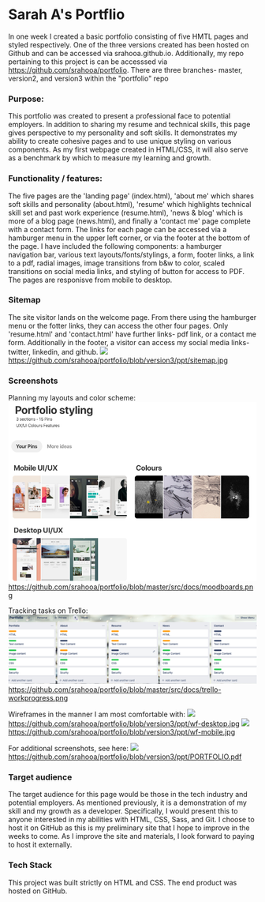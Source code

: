 # Sarah A's Portflio

In one week I created a basic portfolio consisting of five HMTL pages and styled respectively. One of the three versions created has been hosted on Github and can be accessed via srahooa.github.io. Additionally, my repo pertaining to this project is can be accesssed via https://github.com/srahooa/portfolio. There are three branches- master, version2, and version3 within the "portfolio" repo

### Purpose: 
This portfolio was created to present a professional face to potential employers. In addition to sharing my resume and technical skills, this page gives perspective to my personality and soft skills. It demonstrates my ability to create cohesive pages and to use unique styling on various components. As my first webpage created in HTML/CSS, it will also serve as a benchmark by which to measure my learning and growth.

### Functionality / features:
The five pages are the 'landing page' (index.html), 'about me' which shares soft skills and personality (about.html), 'resume' which highlights technical skill set and past work experience (resume.html), 'news & blog' which is more of a blog page (news.html), and finally a 'contact me' page complete with a contact form. The links for each page can be accessed via a hamburger menu in the upper left corner, or via the footer at the bottom of the page. I have included the following components: a hamburger navigation bar, various text layouts/fonts/stylings, a form, footer links, a link to a pdf, radial images, image transitions from b&w to color, scaled transitions on social media links, and styling of button for access to PDF. The pages are responisve from mobile to desktop.

### Sitemap
The site visitor lands on the welcome page. From there using the hamburger menu or the fotter links, they can access the other four pages. Only 'resume.html' and 'contact.html' have further links- pdf link, or a contact me form. Additionally in the footer, a visitor can access my social media links- twitter, linkedin, and github. 
<img src="/version3/ppt/sitemap.jpg">
https://github.com/srahooa/portfolio/blob/version3/ppt/sitemap.jpg

### Screenshots
Planning my layouts and color scheme: 
<img src="/src/docs/moodboards.png">
https://github.com/srahooa/portfolio/blob/master/src/docs/moodboards.png

Tracking tasks on Trello:
<img src="src/docs/trello-workprogress.png">
https://github.com/srahooa/portfolio/blob/master/src/docs/trello-workprogress.png

Wireframes in the manner I am most comfortable with: 
<img src="/version3/ppt/wf-desktop.jpg">
https://github.com/srahooa/portfolio/blob/version3/ppt/wf-desktop.jpg
<img src="/version3/ppt/wf-mobile.jpg">
https://github.com/srahooa/portfolio/blob/version3/ppt/wf-mobile.jpg

For additional screenshots, see here:
<img src="/version3/ppt/PORTFOLIO.pdf">
https://github.com/srahooa/portfolio/blob/version3/ppt/PORTFOLIO.pdf

### Target audience
The target audience for this page would be those in the tech industry and potential employers. As mentioned previously, it is a demonstration of my skill and my growth as a developer. Specifically, I would present this to anyone interested in my abilities with HTML, CSS, Sass, and Git. I choose to host it on GitHub as this is my preliminary site that I hope to improve in the weeks to come. As I improve the site and materials, I look forward to paying to host it externally.  

### Tech Stack
This project was built strictly on HTML and CSS. The end product was hosted on GitHub. 

